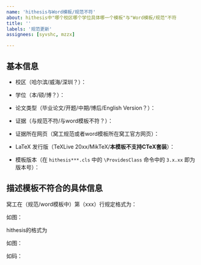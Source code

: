 ```yaml
---
name: 'hithesis与Word模板/规范不符'
about: hithesis中"哪个校区哪个学位具体哪一个模板"与"Word模板/规范"不符 
title: ''
labels: '规范更新'
assignees: [syvshc, mzzx]

---
```


## 基本信息

- 校区（哈尔滨/威海/深圳？）：

- 学位（本/硕/博？）：

- 论文类型（毕业论文/开题/中期/博后/English Version？）：

- 证据（与规范不符/与word模板不符？）：

- 证据所在网页（窝工规范或者word模板所在窝工官方网页）：

- LaTeX 发行版（TeXLive 20xx/MikTeX/**本模板不支持CTeX套装**）：

- 模板版本（在 `hithesis***.cls` 中的 `\ProvidesClass` 命令中的 `3.x.xx` 即为版本号）：

## 描述模板不符合的具体信息

窝工在（规范/word模板中）第（xxx）行规定格式为：

如图：

hithesis的格式为

如图：

如码：